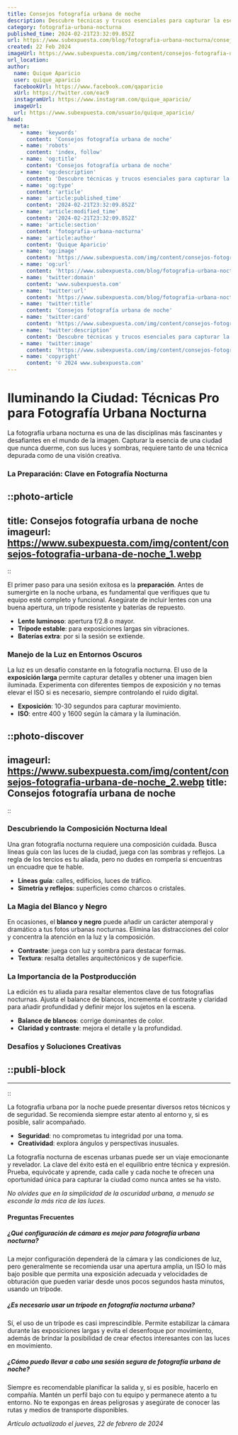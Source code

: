 ```yaml
---
title: Consejos fotografía urbana de noche
description: Descubre técnicas y trucos esenciales para capturar la esencia de la ciudad de noche con tus fotos. Consejos reales para fotógrafos urbanos.
category: fotografia-urbana-nocturna
published_time: 2024-02-21T23:32:09.852Z
url: https://www.subexpuesta.com/blog/fotografia-urbana-nocturna/consejos-fotografia-urbana-de-noche
created: 22 Feb 2024
imageUrl: https://www.subexpuesta.com/img/content/consejos-fotografia-urbana-de-noche_1.webp
url_location:
author:
  name: Quique Aparicio
  user: quique_aparicio
  facebookUrl: https://www.facebook.com/qaparicio
  xUrl: https://twitter.com/eac9
  instagramUrl: https://www.instagram.com/quique_aparicio/
  imageUrl: 
  url: https://www.subexpuesta.com/usuario/quique_aparicio/
head:
  meta:
    - name: 'keywords'
      content: 'Consejos fotografía urbana de noche'
    - name: 'robots'
      content: 'index, follow'
    - name: 'og:title'
      content: 'Consejos fotografía urbana de noche'
    - name: 'og:description'
      content: 'Descubre técnicas y trucos esenciales para capturar la esencia de la ciudad de noche con tus fotos. Consejos reales para fotógrafos urbanos.'
    - name: 'og:type'
      content: 'article'
    - name: 'article:published_time'
      content: '2024-02-21T23:32:09.852Z'
    - name: 'article:modified_time'
      content: '2024-02-21T23:32:09.852Z'
    - name: 'article:section'
      content: 'fotografia-urbana-nocturna'
    - name: 'article:author'
      content: 'Quique Aparicio'
    - name: 'og:image'
      content: 'https://www.subexpuesta.com/img/content/consejos-fotografia-urbana-de-noche_1.webp'
    - name: 'og:url'
      content: 'https://www.subexpuesta.com/blog/fotografia-urbana-nocturna/consejos-fotografia-urbana-de-noche'
    - name: 'twitter:domain'
      content: 'www.subexpuesta.com'
    - name: 'twitter:url'
      content: 'https://www.subexpuesta.com/blog/fotografia-urbana-nocturna/consejos-fotografia-urbana-de-noche'
    - name: 'twitter:title'
      content: 'Consejos fotografía urbana de noche'
    - name: 'twitter:card'
      content: 'https://www.subexpuesta.com/img/content/consejos-fotografia-urbana-de-noche_1.webp'
    - name: 'twitter:description'
      content: 'Descubre técnicas y trucos esenciales para capturar la esencia de la ciudad de noche con tus fotos. Consejos reales para fotógrafos urbanos.'
    - name: 'twitter:image'
      content: 'https://www.subexpuesta.com/img/content/consejos-fotografia-urbana-de-noche_1.webp'
    - name: 'copyright'
      content: '© 2024 www.subexpuesta.com'
---
```

# Iluminando la Ciudad: Técnicas Pro para Fotografía Urbana Nocturna

La fotografía urbana nocturna es una de las disciplinas más fascinantes y desafiantes en el mundo de la imagen. Capturar la esencia de una ciudad que nunca duerme, con sus luces y sombras, requiere tanto de una técnica depurada como de una visión creativa.

### La Preparación: Clave en Fotografía Nocturna

::photo-article
---
title: Consejos fotografía urbana de noche
imageurl: https://www.subexpuesta.com/img/content/consejos-fotografia-urbana-de-noche_1.webp
---
::


El primer paso para una sesión exitosa es la **preparación**. Antes de sumergirte en la noche urbana, es fundamental que verifiques que tu equipo esté completo y funcional. Asegúrate de incluir lentes con una buena apertura, un trípode resistente y baterías de repuesto.

- **Lente luminoso**: apertura f/2.8 o mayor.
- **Trípode estable**: para exposiciones largas sin vibraciones.
- **Baterías extra**: por si la sesión se extiende.

### Manejo de la Luz en Entornos Oscuros
La luz es un desafío constante en la fotografía nocturna. El uso de la **exposición larga** permite capturar detalles y obtener una imagen bien iluminada. Experimenta con diferentes tiempos de exposición y no temas elevar el ISO si es necesario, siempre controlando el ruido digital.

- **Exposición**: 10-30 segundos para capturar movimiento.
- **ISO**: entre 400 y 1600 según la cámara y la iluminación.


::photo-discover
---
imageurl: https://www.subexpuesta.com/img/content/consejos-fotografia-urbana-de-noche_2.webp
title: Consejos fotografía urbana de noche
---
::


### Descubriendo la Composición Nocturna Ideal
Una gran fotografía nocturna requiere una composición cuidada. Busca líneas guía con las luces de la ciudad, juega con las sombras y reflejos. La regla de los tercios es tu aliada, pero no dudes en romperla si encuentras un encuadre que te hable.

- **Líneas guía**: calles, edificios, luces de tráfico.
- **Simetría y reflejos**: superficies como charcos o cristales.

### La Magia del Blanco y Negro
En ocasiones, el **blanco y negro** puede añadir un carácter atemporal y dramático a tus fotos urbanas nocturnas. Elimina las distracciones del color y concentra la atención en la luz y la composición.

- **Contraste**: juega con luz y sombra para destacar formas.
- **Textura**: resalta detalles arquitectónicos y de superficie.

### La Importancia de la Postproducción
La edición es tu aliada para resaltar elementos clave de tus fotografías nocturnas. Ajusta el balance de blancos, incrementa el contraste y claridad para añadir profundidad y definir mejor los sujetos en la escena.

- **Balance de blancos**: corrige dominantes de color.
- **Claridad y contraste**: mejora el detalle y la profundidad.

### Desafíos y Soluciones Creativas

  ::publi-block
  ---
  ---
  ::
  
  
La fotografia urbana por la noche puede presentar diversos retos técnicos y de seguridad. Se recomienda siempre estar atento al entorno y, si es posible, salir acompañado.

- **Seguridad**: no comprometas tu integridad por una toma.
- **Creatividad**: explora ángulos y perspectivas inusuales.

La fotografía nocturna de escenas urbanas puede ser un viaje emocionante y revelador. La clave del éxito está en el equilibrio entre técnica y expresión. Prueba, equivócate y aprende, cada calle y cada noche te ofrecen una oportunidad única para capturar la ciudad como nunca antes se ha visto.

*No olvides que en la simplicidad de la oscuridad urbana, a menudo se esconde la más rica de las luces.*

#### Preguntas Frecuentes

##### ¿Qué configuración de cámara es mejor para fotografía urbana nocturna?
La mejor configuración dependerá de la cámara y las condiciones de luz, pero generalmente se recomienda usar una apertura amplia, un ISO lo más bajo posible que permita una exposición adecuada y velocidades de obturación que pueden variar desde unos pocos segundos hasta minutos, usando un trípode.

##### ¿Es necesario usar un trípode en fotografía nocturna urbana?
Sí, el uso de un trípode es casi imprescindible. Permite estabilizar la cámara durante las exposiciones largas y evita el desenfoque por movimiento, además de brindar la posibilidad de crear efectos interesantes con las luces en movimiento.

##### ¿Cómo puedo llevar a cabo una sesión segura de fotografía urbana de noche?
Siempre es recomendable planificar la salida y, si es posible, hacerlo en compañía. Mantén un perfil bajo con tu equipo y permanece atento a tu entorno. No te expongas en áreas peligrosas y asegúrate de conocer las rutas y medios de transporte disponibles.

_Artículo actualizado el jueves, 22 de febrero de 2024_